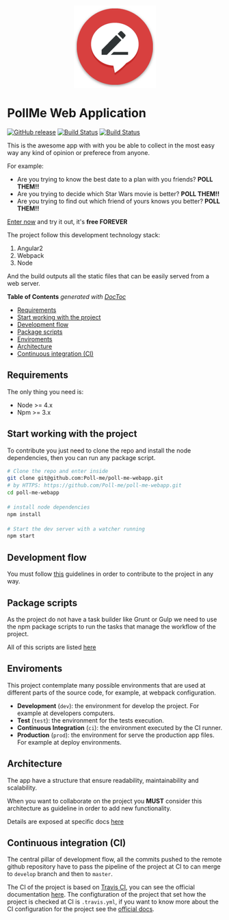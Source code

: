 <p align="center">
  <a href="https://www.poll-me.com" target="_blank">
    <img width="192" alt="PollMe WebApp" src="src/assets/img/favicon/android-chrome-192x192.png">
  </a>
</p>

# PollMe Web Application

[![GitHub release](https://img.shields.io/github/release/Poll-me/poll-me-webapp.svg)](https://github.com/Poll-me/poll-me-webapp/releases)
[![Build Status](https://travis-ci.org/Poll-me/poll-me-webapp.svg)](https://travis-ci.org/Poll-me/poll-me-webapp)
[![Build Status](https://www.netlify.com/img/global/badges/netlify-color-accent.svg)](https://www.netlify.com)

This is the awesome app with with you be able to collect in the most easy way any kind of
opinion or preferece from anyone.

For example:

- Are you trying to know the best date to a plan with you friends?  **POLL THEM!!**
- Are you trying to decide which Star Wars movie is better?  **POLL THEM!!**
- Are you trying to find out which friend of yours knows you better? **POLL THEM!!**

[Enter now](https://www.poll-me.com) and try it out, it's **free FOREVER**

The project follow this development technology stack:

1. Angular2
1. Webpack
1. Node

And the build outputs all the static files that can be easily served from a web server.

<!-- START doctoc generated TOC please keep comment here to allow auto update -->
<!-- DON'T EDIT THIS SECTION, INSTEAD RE-RUN doctoc TO UPDATE -->
**Table of Contents**  *generated with [DocToc](https://github.com/thlorenz/doctoc)*

- [Requirements](#requirements)
- [Start working with the project](#start-working-with-the-project)
- [Development flow](#development-flow)
- [Package scripts](#package-scripts)
- [Enviroments](#enviroments)
- [Architecture](#architecture)
- [Continuous integration (CI)](#continuous-integration-ci)

<!-- END doctoc generated TOC please keep comment here to allow auto update -->

## Requirements
The only thing you need is:

- Node >= 4.x
- Npm >= 3.x

## Start working with the project
To contribute you just need to clone the repo and install the node dependencies, then you
can run any package script.

```bash
# Clone the repo and enter inside
git clone git@github.com:Poll-me/poll-me-webapp.git
# by HTTPS: https://github.com/Poll-me/poll-me-webapp.git
cd poll-me-webapp

# install node dependencies
npm install

# Start the dev server with a watcher running
npm start
```

## Development flow
You must follow [this](docs/dev-flow.md) guidelines in order to contribute to the project in any way.

## Package scripts
As the project do not have a task builder like Grunt or Gulp we need to use the npm package scripts
to run the tasks that manage the workflow of the project.

All of this scripts are listed [here](docs/scripts.md)

## Enviroments
This project contemplate many possible environments that are used at different parts
of the source code, for example, at webpack configuration.

- **Development** (`dev`): the environment for develop the project.
  For example at developers computers.
- **Test** (`test`): the environment for the tests execution.
- **Continuous Integration** (`ci`): the environment executed by the CI runner.
- **Production** (`prod`): the environment for serve the production app files.
  For example at deploy environments.

## Architecture
The app have a structure that ensure readability, maintainability and scalability.

When you want to collaborate on the project you **MUST** consider this architecture as
guideline in order to add new functionality.

Details are exposed at specific docs [here](docs/architecture.md)

## Continuous integration (CI)
The central pillar of development flow, all the commits pushed to the remote github
repository have to pass the pipeline of the project at CI to can merge to `develop`
branch and then to `master`.

The CI of the project is based on [Travis CI](https://travis-ci.org/), you can see the official documentation
[here](https://docs.travis-ci.com/). The configturation of the project that set how
the project is checked at CI is `.travis.yml`, if you want to know more about the CI
configuration for the project see the [official docs](https://docs.travis-ci.com/user/customizing-the-build/).
